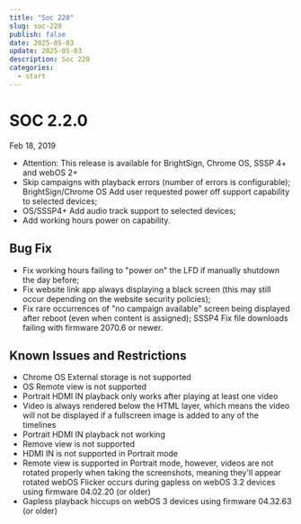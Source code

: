 ```yaml
---
title: "Soc 220"
slug: soc-220
publish: false
date: 2025-05-03
update: 2025-05-03
description: Soc 220
categories:
  - start
---
```


SOC 2.2.0
=========

Feb 18, 2019

* Attention: This release is available for BrightSign, Chrome OS, SSSP 4+ and webOS 2+
* Skip campaigns with playback errors (number of errors is configurable); BrightSign/Chrome OS Add user requested power off support capability to selected devices;
* OS/SSSP4+ Add audio track support to selected devices;
* Add working hours power on capability.

Bug Fix
-------

* Fix working hours failing to "power on" the LFD if manually shutdown the day before;
* Fix website link app always displaying a black screen (this may still occur depending on the website security policies);
* Fix rare occurrences of "no campaign available" screen being displayed after reboot (even when content is assigned); SSSP4 Fix file downloads failing with firmware 2070.6 or newer.

Known Issues and Restrictions
-----------------------------

* Chrome OS External storage is not supported
* OS Remote view is not supported
* Portrait HDMI IN playback only works after playing at least one video
* Video is always rendered below the HTML layer, which means the video will not be displayed if a fullscreen image is added to any of the timelines
* Portrait HDMI IN playback not working
* Remove view is not supported
* HDMI IN is not supported in Portrait mode
* Remote view is supported in Portrait mode, however, videos are not rotated properly when taking the screenshots, meaning they'll appear rotated webOS Flicker occurs during gapless on webOS 3.2 devices using firmware 04.02.20 (or older)
* Gapless playback hiccups on webOS 3 devices using firmware 04.32.63 (or older)
